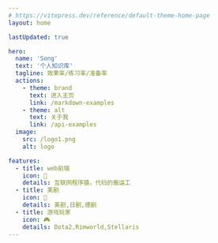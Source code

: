 ```yaml
---
# https://vitepress.dev/reference/default-theme-home-page
layout: home

lastUpdated: true

hero:
  name: 'Song'
  text: '个人知识库'
  tagline: 效果率/练习率/准备率
  actions:
    - theme: brand
      text: 进入主页
      link: /markdown-examples
    - theme: alt
      text: 关于我
      link: /api-examples
  image:
    src: /logo1.png
    alt: logo

features:
  - title: web前端
    icon: 📖
    details: 互联网程序猿，代码的搬运工
  - title: 美剧
    icon: 🎥
    details: 美剧,日剧,德剧
  - title: 游戏玩家
    icon: 🎮
    details: Dota2,Rimworld,Stellaris
---
```


<script setup>
import home from './components/test.vue';
</script>

<home />
